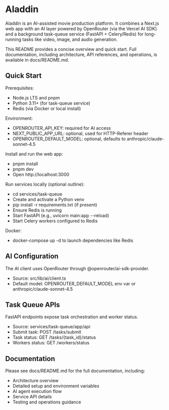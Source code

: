 # Aladdin

Aladdin is an AI-assisted movie production platform. It combines a Next.js web app with an AI layer powered by OpenRouter (via the Vercel AI SDK) and a background task-queue service (FastAPI + Celery/Redis) for long-running tasks like video, image, and audio generation.

This README provides a concise overview and quick start. Full documentation, including architecture, API references, and operations, is available in docs/README.md.

## Quick Start

Prerequisites:
- Node.js LTS and pnpm
- Python 3.11+ (for task-queue service)
- Redis (via Docker or local install)

Environment:
- OPENROUTER_API_KEY: required for AI access
- NEXT_PUBLIC_APP_URL: optional, used for HTTP-Referer header
- OPENROUTER_DEFAULT_MODEL: optional, defaults to anthropic/claude-sonnet-4.5

Install and run the web app:
- pnpm install
- pnpm dev
- Open http://localhost:3000

Run services locally (optional outline):
- cd services/task-queue
- Create and activate a Python venv
- pip install -r requirements.txt (if present)
- Ensure Redis is running
- Start FastAPI (e.g., uvicorn main:app --reload)
- Start Celery workers configured to Redis

Docker:
- docker-compose up -d to launch dependencies like Redis

## AI Configuration

The AI client uses OpenRouter through @openrouter/ai-sdk-provider.
- Source: src/lib/ai/client.ts
- Default model: OPENROUTER_DEFAULT_MODEL env var or anthropic/claude-sonnet-4.5

## Task Queue APIs

FastAPI endpoints expose task orchestration and worker status.
- Source: services/task-queue/app/api
- Submit task: POST /tasks/submit
- Task status: GET /tasks/{task_id}/status
- Workers status: GET /workers/status

## Documentation

Please see docs/README.md for the full documentation, including:
- Architecture overview
- Detailed setup and environment variables
- AI agent execution flow
- Service API details
- Testing and operations guidance
